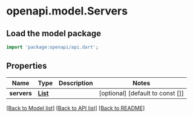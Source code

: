 # openapi.model.Servers

## Load the model package
```dart
import 'package:openapi/api.dart';
```

## Properties
Name | Type | Description | Notes
------------ | ------------- | ------------- | -------------
**servers** | [**List<Server>**](Server.md) |  | [optional] [default to const []]

[[Back to Model list]](../README.md#documentation-for-models) [[Back to API list]](../README.md#documentation-for-api-endpoints) [[Back to README]](../README.md)


